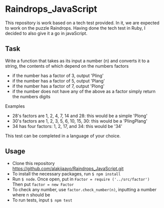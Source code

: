# Raindrops_JavaScript

This repository is work based on a tech test provided. In it, we are expected to work on the puzzle Raindrops. Having done the tech test in Ruby, I decided to also give it a go in javaScript.

## Task

Write a function that takes as its input a number (n) and converts it to a string, the contents of which depend on the numbers factors

- if the number has a factor of 3, output 'Pling'
- if the number has a factor of 5, output 'Plang'
- if the number has a factor of 7, output 'Plong'
- if the number does not have any of the above as a factor simply return the numbers digits

Examples

- 28's factors are 1, 2, 4, 7, 14 and 28: this would be a simple 'Plong'
- 30's factors are 1, 2, 3, 5, 6, 10, 15, 30: this would be a 'PlingPlang'
- 34 has four factors: 1, 2, 17, and 34: this would be '34'

This test can be completed in a language of your choice.

## Usage

- Clone this repository https://github.com/alakijaayo/Raindrops_JavaScript.git
- To install the necessary packages, run `$ npm install`
- Run `$ node`. Once open, put in `Factor = require ('../src/factor')` Then put `factor = new Factor`
- To check any number, use `factor.check_number(n)`, inputting a number where n should be
- To run tests, input `$ npm test`
